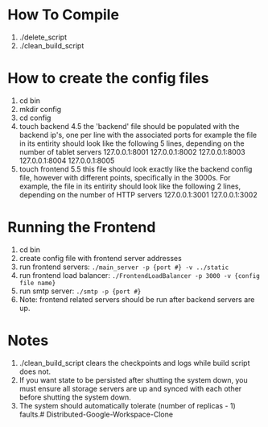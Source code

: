 # How To Compile

1. ./delete_script
2. ./clean_build_script

# How to create the config files
1. cd bin
2. mkdir config
3. cd config
4. touch backend
4.5 the 'backend' file should be populated with the backend ip's, one per line with the associated ports
  for example the file in its entirity should look like the following 5 lines, depending on the number of tablet servers
  127.0.0.1:8001
  127.0.0.1:8002
  127.0.0.1:8003
  127.0.0.1:8004
  127.0.0.1:8005
5. touch frontend
5.5 this file should look exactly like the backend config file, however with different points, specifically in the 3000s.
  For example, the file in its entirity should look like the following 2 lines, depending on the number of HTTP servers
  127.0.0.1:3001
  127.0.0.1:3002

# Running the Frontend
1. cd bin
2. create config file with frontend server addresses
3. run frontend servers: `./main_server -p {port #} -v ../static`
4. run frontend load balancer: `./FrontendLoadBalancer -p 3000 -v {config file name}`
5. run smtp server: `./smtp -p {port #}`
6. Note: frontend related servers should be run after backend servers are up.

# Notes
1. ./clean_build_script clears the checkpoints and logs while build script does not.
2. If you want state to be persisted after shutting the system down, you must ensure all storage servers are up and synced with each other before shutting the system down.
3. The system should automatically tolerate (number of replicas - 1) faults.# Distributed-Google-Workspace-Clone
